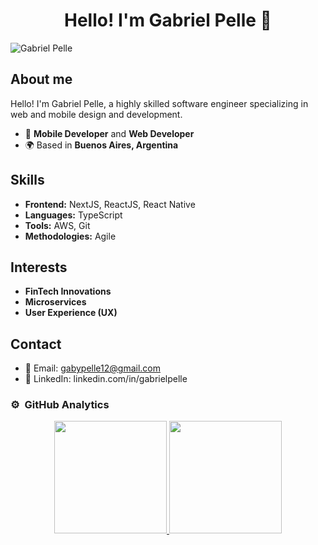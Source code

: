 <div align="center">
<h1 align="center">Hello! I'm Gabriel Pelle 👋</h1>
</div>
<img src="https://i.imgur.com/DNx0s3I.png" alt="Gabriel Pelle">

## About me

Hello! I'm Gabriel Pelle, a highly skilled software engineer specializing in web and mobile design and development.

- 📲 **Mobile Developer** and **Web Developer**
- 🌍 Based in **Buenos Aires, Argentina**

## Skills

- **Frontend:** NextJS, ReactJS, React Native
- **Languages:** TypeScript
- **Tools:** AWS, Git
- **Methodologies:** Agile

## Interests

- **FinTech Innovations**
- **Microservices**
- **User Experience (UX)**

## Contact

- 📧 Email: [gabypelle12@gmail.com](mailto:gabypelle12@gmail.com)
- 💼 LinkedIn: linkedin.com/in/gabrielpelle

### ⚙️ &nbsp;GitHub Analytics

<p align="center">
<a href="https://github.com/pellegabriel">
  <img height="180em" src="https://github-readme-stats-eight-theta.vercel.app/api?username=ArisGuimera&show_icons=true&theme=algolia&include_all_commits=true&count_private=true"/>
  <img height="180em" src="https://github-readme-stats-eight-theta.vercel.app/api/top-langs/?username=ArisGuimera&layout=compact&langs_count=8&theme=algolia"/>
</a>
</p>
